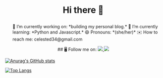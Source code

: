 <h1 align='center'>

 Hi there 👋

</h1>

<p align='center'>
 <ul>
 🔭 I’m currently working on: *building my personal blog.*
 🌱 I’m currently learning: *Python and Javascript.*
 😄 Pronouns: *(she/her)*
 ✉️ How to reach me: celested34@gmail.com
 </ul>
</p>


<p align='center'>
## 🖥 Follow me on:

<a href="https://www.twitter.com/in/celeste_des/">
<img src="https://img.shields.io/badge/Twitter-1DA1F2?style=for-the-badge&logo=twitter&logoColor=white" /> 
  
<a href="https://www.linkedin.com/in/celeste-de-santiago/">
<img src="https://img.shields.io/badge/LinkedIn-0077B5?style=for-the-badge&logo=linkedin&logoColor=white" />

</p>




<!--
**Celested34/Celested34** is a ✨ _special_ ✨ repository because its `README.md` (this file) appears on your GitHub profile.

Here are some ideas to get you started:

- 🔭 I’m currently working on ...
- 🌱 I’m currently learning ...
- 👯 I’m looking to collaborate on ...
- 🤔 I’m looking for help with ...
- 💬 Ask me about ...
- 📫 How to reach me: ...
- 😄 Pronouns: ...
- ⚡ Fun fact: ...
-->


![Anurag's GitHub stats](https://github-readme-stats.vercel.app/api?username=Celested34&?count_private=true&show_icons=true&theme=algolia)


[![Top Langs](https://github-readme-stats.vercel.app/api/top-langs/?username=Celested34&layout=compact)](https://github.com/anuraghazra/github-readme-stats)


